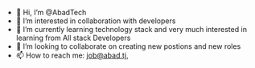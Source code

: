 - 👋 Hi, I’m @AbadTech
- 👀 I’m interested in collaboration with developers
- 🌱 I’m currently learning technology stack and very much interested in learning from All stack Developers 
- 💞️ I’m looking to collaborate on creating new postions and new roles
- 📫 How to reach me: job@abad.tj, 

<!---
AbadTech/AbadTech is a ✨ special ✨ repository because its `README.md` (this file) appears on your GitHub profile.
You can click the Preview link to take a look at your changes.
--->
